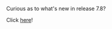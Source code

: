 Curious as to what's new in release 7.8?

Click [here](https://docs.katalon.com/katalon-studio/new/what-is-new.html)!
